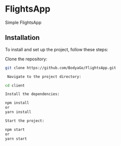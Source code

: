 # FlightsApp

Simple FlightsApp

## Installation

To install and set up the project, follow these steps:

   Clone the repository:

   ```bash
   git clone https://github.com/BodyaGo/FlightsApp.git

    Navigate to the project directory:

   cd client

   Install the dependencies:

   npm install
   or
   yarn install

   Start the project:

   npm start
   or
   yarn start
